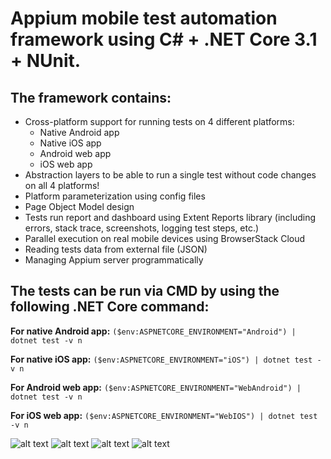 # Appium mobile test automation framework using C# + .NET Core 3.1 + NUnit.

## **The framework contains:**

- Cross-platform support for running tests on 4 different platforms:
    - Native Android app
    - Native iOS app
    - Android web app
    - iOS web app
- Abstraction layers to be able to run a single test without code changes on all 4 platforms!
- Platform parameterization using config files
- Page Object Model design
- Tests run report and dashboard using Extent Reports library (including errors, stack trace, screenshots, logging test steps, etc.)
- Parallel execution on real mobile devices using BrowserStack Cloud
- Reading tests data from external file (JSON)
- Managing Appium server programmatically


## **The tests can be run via CMD by using the following .NET Core command:**

**For native Android app:**
`($env:ASPNETCORE_ENVIRONMENT="Android") | dotnet test -v n`

**For native iOS app:**
`($env:ASPNETCORE_ENVIRONMENT="iOS") | dotnet test -v n`

**For Android web app:**
`($env:ASPNETCORE_ENVIRONMENT="WebAndroid") | dotnet test -v n`

**For iOS web app:**
`($env:ASPNETCORE_ENVIRONMENT="WebIOS") | dotnet test -v n`

![alt text](https://github.com/NetanelMosheCohen/AppiumCSharp/blob/master/Demo.PNG?raw=true)
![alt text](https://github.com/NetanelMosheCohen/AppiumCSharp/blob/master/SuccessfullRun.PNG?raw=true)
![alt text](https://github.com/NetanelMosheCohen/AppiumCSharp/blob/master/FailedRun.PNG?raw=true)
![alt text](https://github.com/NetanelMosheCohen/AppiumCSharp/blob/master/ReportSnapshot.PNG?raw=true)



